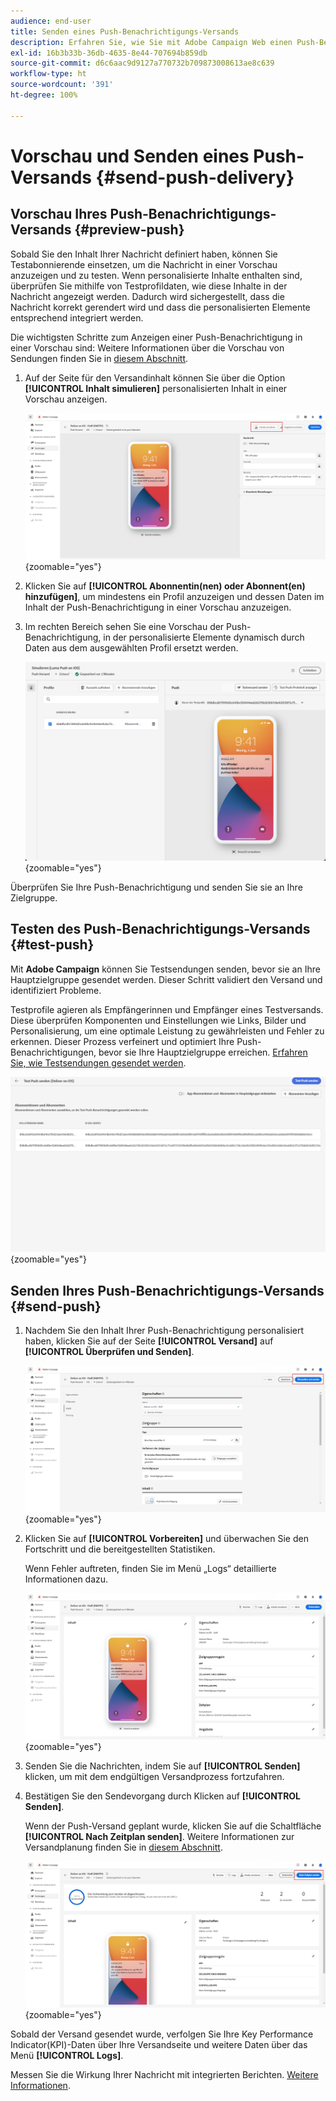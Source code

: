 ```yaml
---
audience: end-user
title: Senden eines Push-Benachrichtigungs-Versands
description: Erfahren Sie, wie Sie mit Adobe Campaign Web einen Push-Benachrichtigungs-Versand senden.
exl-id: 16b3b33b-36db-4635-8e44-707694b859db
source-git-commit: d6c6aac9d9127a770732b709873008613ae8c639
workflow-type: ht
source-wordcount: '391'
ht-degree: 100%

---
```


# Vorschau und Senden eines Push-Versands {#send-push-delivery}

## Vorschau Ihres Push-Benachrichtigungs-Versands {#preview-push}

Sobald Sie den Inhalt Ihrer Nachricht definiert haben, können Sie Testabonnierende einsetzen, um die Nachricht in einer Vorschau anzuzeigen und zu testen. Wenn personalisierte Inhalte enthalten sind, überprüfen Sie mithilfe von Testprofildaten, wie diese Inhalte in der Nachricht angezeigt werden. Dadurch wird sichergestellt, dass die Nachricht korrekt gerendert wird und dass die personalisierten Elemente entsprechend integriert werden.

Die wichtigsten Schritte zum Anzeigen einer Push-Benachrichtigung in einer Vorschau sind: Weitere Informationen über die Vorschau von Sendungen finden Sie in [diesem Abschnitt](../preview-test/preview-content.md).

1. Auf der Seite für den Versandinhalt können Sie über die Option **[!UICONTROL Inhalt simulieren]** personalisierten Inhalt in einer Vorschau anzeigen.

   ![Vorschau personalisierter Inhalte auf der Seite für den Versandinhalt](assets/push_send_1.png){zoomable="yes"}

1. Klicken Sie auf **[!UICONTROL Abonnentin(nen) oder Abonnent(en) hinzufügen]**, um mindestens ein Profil anzuzeigen und dessen Daten im Inhalt der Push-Benachrichtigung in einer Vorschau anzuzeigen.

   <!--Once your test subscribers are selected, click **[!UICONTROL Select]**.
    ![](assets/push_send_5.png){zoomable="yes"}-->

1. Im rechten Bereich sehen Sie eine Vorschau der Push-Benachrichtigung, in der personalisierte Elemente dynamisch durch Daten aus dem ausgewählten Profil ersetzt werden.

   ![Vorschaufenster mit personalisierten Elementen, die durch Profildaten ersetzt wurden](assets/push_send_7.png){zoomable="yes"}

Überprüfen Sie Ihre Push-Benachrichtigung und senden Sie sie an Ihre Zielgruppe.

## Testen des Push-Benachrichtigungs-Versands {#test-push}

Mit **Adobe Campaign** können Sie Testsendungen senden, bevor sie an Ihre Hauptzielgruppe gesendet werden. Dieser Schritt validiert den Versand und identifiziert Probleme. 

Testprofile agieren als Empfängerinnen und Empfänger eines Testversands. Diese überprüfen Komponenten und Einstellungen wie Links, Bilder und Personalisierung, um eine optimale Leistung zu gewährleisten und Fehler zu erkennen. Dieser Prozess verfeinert und optimiert Ihre Push-Benachrichtigungen, bevor sie Ihre Hauptzielgruppe erreichen. [Erfahren Sie, wie Testsendungen gesendet werden](../preview-test/test-deliveries.md#subscribers).

![Testen des Push-Benachrichtigungsversands mit Testversand-Empfangenden](assets/push_send_6.png){zoomable="yes"}

## Senden Ihres Push-Benachrichtigungs-Versands {#send-push}

1. Nachdem Sie den Inhalt Ihrer Push-Benachrichtigung personalisiert haben, klicken Sie auf der Seite **[!UICONTROL Versand]** auf **[!UICONTROL Überprüfen und Senden]**.

   ![Schaltfläche „Überprüfen und senden“ auf der Versandseite](assets/push_send_2.png){zoomable="yes"}

1. Klicken Sie auf **[!UICONTROL Vorbereiten]** und überwachen Sie den Fortschritt und die bereitgestellten Statistiken.

   Wenn Fehler auftreten, finden Sie im Menü „Logs“ detaillierte Informationen dazu.

   ![Überwachung des Fortschritts und der Statistiken der Vorbereitung](assets/push_send_3.png){zoomable="yes"}

1. Senden Sie die Nachrichten, indem Sie auf **[!UICONTROL Senden]** klicken, um mit dem endgültigen Versandprozess fortzufahren.

1. Bestätigen Sie den Sendevorgang durch Klicken auf **[!UICONTROL Senden]**.

   Wenn der Push-Versand geplant wurde, klicken Sie auf die Schaltfläche **[!UICONTROL Nach Zeitplan senden]**. Weitere Informationen zur Versandplanung finden Sie in [diesem Abschnitt](../msg/gs-messages.md#schedule-the-delivery-sending).

   ![Schaltfläche „Nach Zeitplan senden“ für den geplanten Push-Versand](assets/push_send_4.png){zoomable="yes"}

Sobald der Versand gesendet wurde, verfolgen Sie Ihre Key Performance Indicator(KPI)-Daten über Ihre Versandseite und weitere Daten über das Menü **[!UICONTROL Logs]**.

Messen Sie die Wirkung Ihrer Nachricht mit integrierten Berichten. [Weitere Informationen](../reporting/push-report.md).